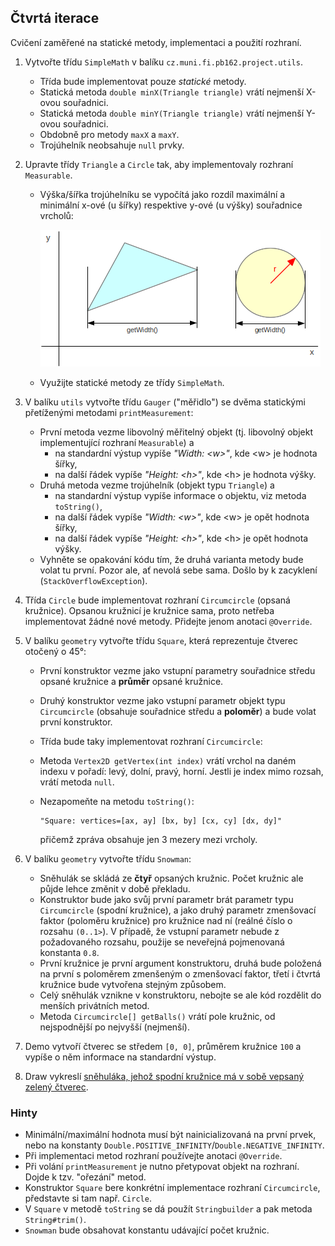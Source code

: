 ## Čtvrtá iterace

Cvičení zaměřené na statické metody, implementaci a použití rozhraní.

1.  Vytvořte třídu `SimpleMath` v balíku `cz.muni.fi.pb162.project.utils`.
    *   Třída bude implementovat pouze _statické_ metody.
    *   Statická metoda `double minX(Triangle triangle)` vrátí nejmenší X-ovou souřadnici.
    *   Statická metoda `double minY(Triangle triangle)` vrátí nejmenší Y-ovou souřadnici.
    *   Obdobně pro metody `maxX` a `maxY`.
    *   Trojúhelník neobsahuje `null` prvky.

2.  Upravte třídy `Triangle` a `Circle` tak, aby implementovaly rozhraní `Measurable`.
    *   Výška/šířka trojúhelníku se vypočítá jako rozdíl maximální a minimální x-ové (u šířky) respektive y-ové
        (u výšky) souřadnice vrcholů:

        ![šířka objektů](images/04a.png)
    *   Využijte statické metody ze třídy `SimpleMath`.

3.  V balíku `utils` vytvořte třídu `Gauger` ("měřidlo") se dvěma statickými přetíženými metodami `printMeasurement`:
    *   První metoda vezme libovolný měřitelný objekt (tj. libovolný objekt implementující rozhraní `Measurable`) a
        *   na standardní výstup vypíše _"Width: \<w\>"_, kde \<w\> je hodnota šířky,
        *   na další řádek vypíše _"Height: \<h\>"_, kde \<h\> je hodnota výšky.
    *   Druhá metoda vezme trojúhelník (objekt typu `Triangle`) a
        *   na standardní výstup vypíše informace o objektu, viz metoda `toString()`,
        *   na další řádek vypíše _"Width: \<w\>"_, kde \<w\> je opět hodnota šířky,
        *   na další řádek vypíše _"Height: \<h\>"_, kde \<h\> je opět hodnota výšky.
    *   Vyhněte se opakování kódu tím, že druhá varianta metody bude volat tu první. Pozor ale, ať nevolá sebe sama.
        Došlo by k zacyklení (`StackOverflowException`).

4.  Třída `Circle` bude implementovat rozhraní `Circumcircle` (opsaná kružnice).
    Opsanou kružnicí je kružnice sama, proto netřeba implementovat žádné nové metody.
    Přidejte jenom anotaci `@Override`.

5.  V balíku `geometry` vytvořte třídu `Square`, která reprezentuje čtverec otočený o 45°:
    *   První konstruktor vezme jako vstupní parametry souřadnice středu opsané kružnice a **průměr** opsané kružnice.
    *   Druhý konstruktor vezme jako vstupní parametr objekt typu `Circumcircle` (obsahuje souřadnice středu a **poloměr**) a bude volat první konstruktor.
    *   Třída bude taky implementovat rozhraní `Circumcircle`:
    *   Metoda `Vertex2D getVertex(int index)` vrátí vrchol na daném indexu v pořadí: levý, dolní, pravý, horní.
        Jestli je index mimo rozsah, vrátí metoda `null`.
    *   Nezapomeňte na metodu `toString()`:

            "Square: vertices=[ax, ay] [bx, by] [cx, cy] [dx, dy]"

        přičemž zpráva obsahuje jen 3 mezery mezi vrcholy.

6.  V balíku `geometry` vytvořte třídu `Snowman`:
    *   Sněhulák se skládá ze **čtyř** opsaných kružnic.
        Počet kružnic ale půjde lehce změnit v době překladu.
    *   Konstruktor bude jako svůj první parametr brát parametr typu `Circumcircle` (spodní kružnice), a jako druhý
        parametr zmenšovací faktor (poloměru kružnice) pro kružnice nad ní (reálné číslo o rozsahu `(0..1>`).
        V případě, že vstupní parametr nebude z požadovaného rozsahu, použije se neveřejná pojmenovaná konstanta `0.8`.
    *   První kružnice je první argument konstruktoru, druhá bude položená na první s poloměrem zmenšeným o zmenšovací
        faktor, třetí i čtvrtá kružnice bude vytvořena stejným způsobem.
    *   Celý sněhulák vznikne v konstruktoru, nebojte se ale kód rozdělit do menších privátních metod.
    *   Metoda `Circumcircle[] getBalls()` vrátí pole kružnic, od nejspodnější po nejvyšší (nejmenší).

7. Demo vytvoří čtverec se středem `[0, 0]`, průměrem kružnice `100` a vypíše o něm informace na standardní výstup.

8. Draw vykreslí [sněhuláka, jehož spodní kružnice má v sobě vepsaný zelený
   čtverec](https://gitlab.fi.muni.cz/pb162/pb162-course-info/wikis/draw-images).

### Hinty

- Minimální/maximální hodnota musí být nainicializovaná na první prvek, nebo na konstanty
  `Double.POSITIVE_INFINITY`/`Double.NEGATIVE_INFINITY`.
- Při implementaci metod rozhraní používejte anotaci `@Override`.
- Při volání `printMeasurement` je nutno přetypovat objekt na rozhraní. Dojde k tzv. "ořezání" metod.
- Konstruktor `Square` bere konkrétní implementace rozhraní `Circumcircle`, představte si tam např. `Circle`.
- V `Square` v metodě `toString` se dá použít `Stringbuilder` a pak metoda `String#trim()`.
- `Snowman` bude obsahovat konstantu udávající počet kružnic.
